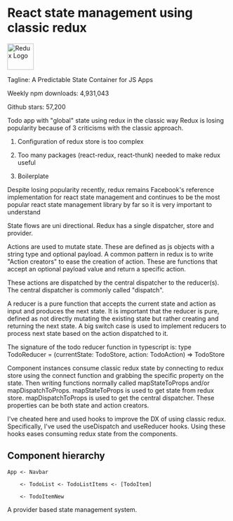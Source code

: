 # React state management using classic redux

<a href='https://redux.js.org'><img src='https://camo.githubusercontent.com/f28b5bc7822f1b7bb28a96d8d09e7d79169248fc/687474703a2f2f692e696d6775722e636f6d2f4a65567164514d2e706e67' height='60' alt='Redux Logo' aria-label='redux.js.org' /></a>

Tagline: A Predictable State Container for JS Apps

Weekly npm downloads: 4,931,043

Github stars: 57,200

Todo app with "global" state using redux in the classic way
Redux is losing popularity because of 3 criticisms with the classic approach.

1. Configuration of redux store is too complex

2. Too many packages (react-redux, react-thunk) needed to make redux useful

3. Boilerplate

Despite losing popularity recently, redux remains Facebook's reference implementation for react state management and continues to be the most popular react state management library by far so it is very important to understand

State flows are uni directional.
Redux has a single dispatcher, store and provider.

Actions are used to mutate state. These are defined as js objects with a string type and optional payload.
A common pattern in redux is to write "Action creators" to ease the creation of action. These are functions that accept an optional payload value and return a specific action.  

These actions are dispatched by the central dispatcher to the reducer(s). The central dispatcher is commonly called "dispatch".

A reducer is a pure function that accepts the current state and action as input and produces the next state. It is important that the reducer is pure, defined as not directly mutating the existing state but rather creating and returning the next state.
A big switch case is used to implement reducers to process next state based on the action dispatched to it.

The signature of the todo reducer function in typescript is:
type TodoReducer = (currentState: TodoStore, action: TodoAction) => TodoStore

Component instances consume classic redux state by connecting to redux store using the connect function and grabbing the specific property on the state. Then writing functions normally called mapStateToProps and/or mapDispatchToProps. mapStateToProps is used to get state from redux store. mapDispatchToProps is used to get the central dispatcher.
These properties can be both state and action creators.

I've cheated here and used hooks to improve the DX of using classic redux.
Specifically, I've used the useDispatch and useReducer hooks.
Using these hooks eases consuming redux state from the components.

## Component hierarchy

    App <- Navbar

        <- TodoList <- TodoListItems <- [TodoItem]

        <- TodoItemNew

A provider based state management system.
